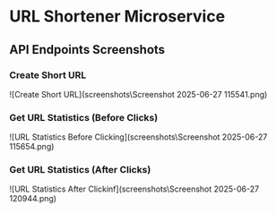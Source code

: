 # URL Shortener Microservice

## API Endpoints Screenshots

### Create Short URL
![Create Short URL](screenshots\Screenshot 2025-06-27 115541.png)

### Get URL Statistics (Before Clicks)
![URL Statistics Before Clicking](screenshots\Screenshot 2025-06-27 115654.png)

### Get URL Statistics (After Clicks)
![URL Statistics After Clickinf](screenshots\Screenshot 2025-06-27 120944.png)